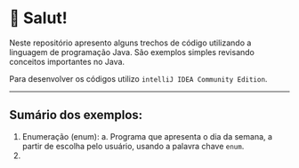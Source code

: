 # :vulcan_salute: Salut!

Neste repositório apresento alguns trechos de código utilizando a linguagem de programação Java. 
São exemplos simples revisando conceitos importantes no Java.

Para desenvolver os códigos utilizo `intelliJ IDEA Community Edition`.

---
## Sumário dos exemplos:

1. Enumeração (enum):
  a. Programa que apresenta o dia da semana, a partir de escolha pelo usuário, usando a palavra chave `enum`.
3. 
